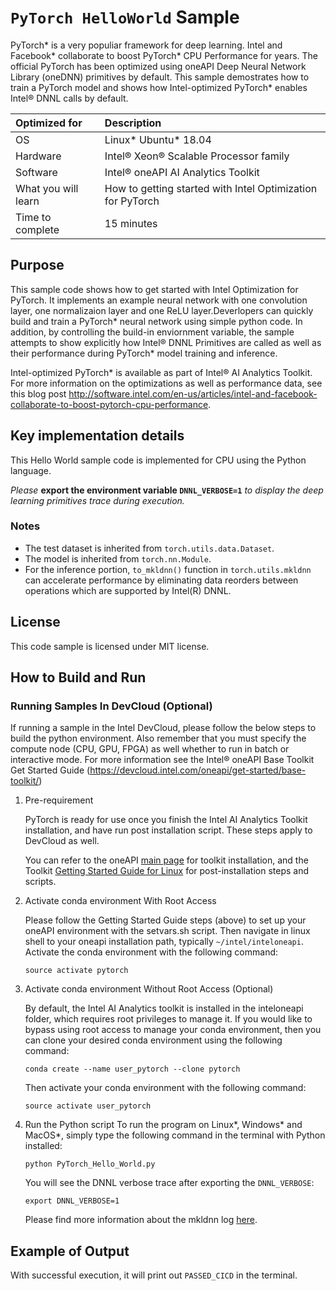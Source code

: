 # `PyTorch HelloWorld` Sample
PyTorch* is a very populiar framework for deep learning. Intel and Facebook* collaborate to boost PyTorch* CPU Performance for years. The official PyTorch has been optimized using oneAPI Deep Neural Network Library (oneDNN) primitives by default. This sample demostrates how to train a PyTorch model and shows how Intel-optimized PyTorch* enables Intel® DNNL calls by default. 

| Optimized for                       | Description
|:---                               |:---
| OS                                | Linux* Ubuntu* 18.04
| Hardware                          | Intel® Xeon® Scalable Processor family
| Software                          | Intel&reg; oneAPI AI Analytics Toolkit
| What you will learn               | How to getting started with Intel Optimization for PyTorch
| Time to complete                  | 15 minutes

## Purpose
This sample code shows how to get started with Intel Optimization for PyTorch. It implements an example neural network with one convolution layer, one normalizaion layer and one ReLU layer.Deverlopers can quickly build and train a PyTorch* neural network using simple python code. In addition, by controlling the build-in enviornment variable, the sample attempts to show explicitly how Intel® DNNL Primitives are called as well as their performance during PyTorch* model training and inference.

Intel-optimized PyTorch* is available as part of Intel® AI Analytics Toolkit. For more information on the optimizations as well as performance data, see this blog post http://software.intel.com/en-us/articles/intel-and-facebook-collaborate-to-boost-pytorch-cpu-performance.

## Key implementation details
This Hello World sample code is implemented for CPU using the Python language. 

*Please* **export the environment variable `DNNL_VERBOSE=1`** *to display the deep learning primitives trace during execution.*

### Notes
 - The test dataset is inherited from `torch.utils.data.Dataset`.
 - The model is inherited from `torch.nn.Module`.
 - For the inference portion, `to_mkldnn()` function in `torch.utils.mkldnn` can accelerate performance by eliminating data reorders between operations which are supported by Intel(R) DNNL.

## License  
This code sample is licensed under MIT license. 

## How to Build and Run 
### Running Samples In DevCloud (Optional)
If running a sample in the Intel DevCloud, please follow the below steps to build the python environment. Also remember that you must specify the compute node (CPU, GPU, FPGA) as well whether to run in batch or interactive mode. For more information see the Intel® oneAPI Base Toolkit Get Started Guide (https://devcloud.intel.com/oneapi/get-started/base-toolkit/) 

1. Pre-requirement

    PyTorch is ready for use once you finish the Intel AI Analytics Toolkit installation, and have run post installation script. These steps apply to DevCloud as well.

    You can refer to the oneAPI [main page](https://software.intel.com/en-us/oneapi) for toolkit installation, and the Toolkit [Getting Started Guide for Linux](https://software.intel.com/en-us/get-started-with-intel-oneapi-linux-get-started-with-the-intel-ai-analytics-toolkit) for post-installation steps and scripts.

2. Activate conda environment With Root Access

    Please follow the Getting Started Guide steps (above) to set up your oneAPI environment with the setvars.sh script. Then navigate in linux shell to your oneapi installation path, typically `~/intel/inteloneapi`. Activate the conda environment with the following command:

    ```
    source activate pytorch
    ```

3. Activate conda environment Without Root Access (Optional)

    By default, the Intel AI Analytics toolkit is installed in the inteloneapi folder, which requires root privileges to manage it. If you would like to bypass using root access to manage your conda environment, then you can clone your desired conda environment using the following command:

    ```
    conda create --name user_pytorch --clone pytorch
    ```

    Then activate your conda environment with the following command:

    ```
    source activate user_pytorch
    ```

4. Run the Python script
    To run the program on Linux*, Windows* and MacOS*, simply type the following command in the terminal with Python installed:

    ```
    python PyTorch_Hello_World.py
    ```

    You will see the DNNL verbose trace after exporting the `DNNL_VERBOSE`:

    ```
    export DNNL_VERBOSE=1
    ```

    Please find more information about the mkldnn log [here](https://oneapi-src.github.io/oneDNN/dev_guide_verbose.html).

## Example of Output
With successful execution, it will print out `PASSED_CICD` in the terminal.
